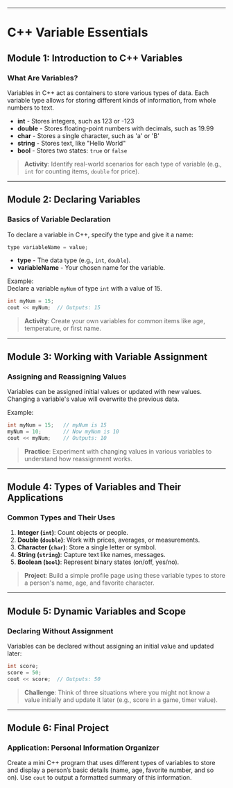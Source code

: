
---

# C++ Variable Essentials

## Module 1: Introduction to C++ Variables

### What Are Variables?
Variables in C++ act as containers to store various types of data. Each variable type allows for storing different kinds of information, from whole numbers to text.

- **int** - Stores integers, such as 123 or -123
- **double** - Stores floating-point numbers with decimals, such as 19.99
- **char** - Stores a single character, such as 'a' or 'B'
- **string** - Stores text, like "Hello World"
- **bool** - Stores two states: `true` or `false`

> **Activity**: Identify real-world scenarios for each type of variable (e.g., `int` for counting items, `double` for price).

---

## Module 2: Declaring Variables

### Basics of Variable Declaration

To declare a variable in C++, specify the type and give it a name:

```cpp
type variableName = value;
```

- **type** - The data type (e.g., `int`, `double`).
- **variableName** - Your chosen name for the variable.

Example:  
Declare a variable `myNum` of type `int` with a value of 15.

```cpp
int myNum = 15;
cout << myNum;  // Outputs: 15
```

> **Activity**: Create your own variables for common items like age, temperature, or first name.

---

## Module 3: Working with Variable Assignment

### Assigning and Reassigning Values

Variables can be assigned initial values or updated with new values. Changing a variable's value will overwrite the previous data.

Example:

```cpp
int myNum = 15;   // myNum is 15
myNum = 10;       // Now myNum is 10
cout << myNum;    // Outputs: 10
```

> **Practice**: Experiment with changing values in various variables to understand how reassignment works.

---

## Module 4: Types of Variables and Their Applications

### Common Types and Their Uses

1. **Integer (`int`)**: Count objects or people.
2. **Double (`double`)**: Work with prices, averages, or measurements.
3. **Character (`char`)**: Store a single letter or symbol.
4. **String (`string`)**: Capture text like names, messages.
5. **Boolean (`bool`)**: Represent binary states (on/off, yes/no).

> **Project**: Build a simple profile page using these variable types to store a person's name, age, and favorite character.

---

## Module 5: Dynamic Variables and Scope

### Declaring Without Assignment

Variables can be declared without assigning an initial value and updated later:

```cpp
int score;
score = 50;
cout << score;  // Outputs: 50
```

> **Challenge**: Think of three situations where you might not know a value initially and update it later (e.g., score in a game, timer value).

---

## Module 6: Final Project

### Application: Personal Information Organizer

Create a mini C++ program that uses different types of variables to store and display a person’s basic details (name, age, favorite number, and so on). Use `cout` to output a formatted summary of this information.


